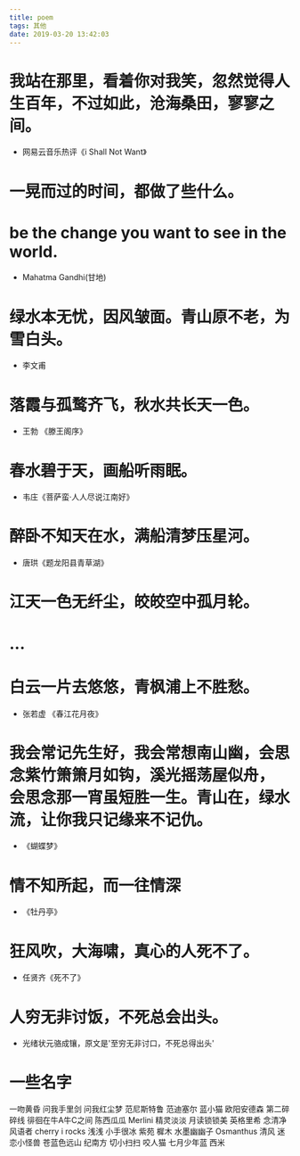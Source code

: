 ```yaml
---
title: poem
tags: 其他
date: 2019-03-20 13:42:03
---
```


# 我站在那里，看着你对我笑，忽然觉得人生百年，不过如此，沧海桑田，寥寥之间。
- 网易云音乐热评《i Shall Not Want》

# 一晃而过的时间，都做了些什么。

# be the change you want to see in the world.
- Mahatma Gandhi(甘地)

# 绿水本无忧，因风皱面。青山原不老，为雪白头。
- 李文甫

# 落霞与孤鹜齐飞，秋水共长天一色。
- 王勃 《滕王阁序》

# 春水碧于天，画船听雨眠。
- 韦庄《菩萨蛮·人人尽说江南好》

# 醉卧不知天在水，满船清梦压星河。
- 唐珙《题龙阳县青草湖》

# 江天一色无纤尘，皎皎空中孤月轮。
# ...
# 白云一片去悠悠，青枫浦上不胜愁。
- 张若虚 《春江花月夜》

# 我会常记先生好，我会常想南山幽，会思念紫竹箫箫月如钩，溪光摇荡屋似舟， 会思念那一宵虽短胜一生。青山在，绿水流，让你我只记缘来不记仇。
- 《蝴蝶梦》

# 情不知所起，而一往情深
- 《牡丹亭》

# 狂风吹，大海啸，真心的人死不了。
- 任贤齐《死不了》

# 人穷无非讨饭，不死总会出头。
- 光绪状元骆成镶，原文是'至穷无非讨口，不死总得出头'

# 一些名字
一吻黄昏
问我手里剑
问我红尘梦
范尼斯特鲁
范迪塞尔
蓝小猫
欧阳安德森
第二碎碎线
徘徊在牛A牛C之间
陈西瓜瓜
Merlini
精灵淡淡
月读锁锁美
英格里希
念清净
风语者
cherry
i rocks
浅浅
小手很冰
紫苑
樨木
水墨幽幽子
Osmanthus
清风
迷恋小怪兽
苍蓝色远山
纪南方
切小扫扫
咬人猫
七月少年蓝
西米
